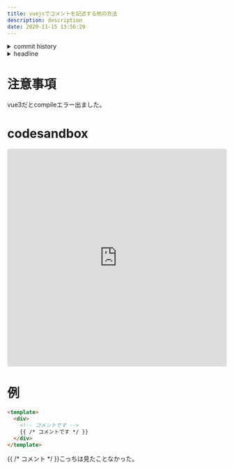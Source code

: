 ```yaml
---
title: vuejsでコメントを記述する他の方法
description: description
date: 2020-11-15 13:56:29
---
```

<!-- history area start -->
<details><summary>commit history</summary><div><ol>

</ol></div></details>
<!-- history area end -->
<!-- toc area start -->
<details><summary>headline</summary><div>
<!-- START doctoc generated TOC please keep comment here to allow auto update -->
<!-- DON'T EDIT THIS SECTION, INSTEAD RE-RUN doctoc TO UPDATE -->


- [注意事項](#%E6%B3%A8%E6%84%8F%E4%BA%8B%E9%A0%85)
- [codesandbox](#codesandbox)
- [例](#%E4%BE%8B)

<!-- END doctoc generated TOC please keep comment here to allow auto update -->

</div></details>

<!-- toc area end -->
# 注意事項
vue3だとcompileエラー出ました。

# codesandbox

<iframe src="https://codesandbox.io/embed/vuejs-other-comment-5cjtu?fontsize=14&hidenavigation=1&theme=dark"
     style="width:100%; height:500px; border:0; border-radius: 4px; overflow:hidden;"
     title="vuejs other comment"
     allow="accelerometer; ambient-light-sensor; camera; encrypted-media; geolocation; gyroscope; hid; microphone; midi; payment; usb; vr; xr-spatial-tracking"
     sandbox="allow-forms allow-modals allow-popups allow-presentation allow-same-origin allow-scripts"
   ></iframe>

# 例

```html
<template>
  <div>
    <!-- コメントです -->
    {{ /* コメントです */ }}
  </div>
</template>
```

{{ /* コメント */ }}こっちは見たことなかった。
